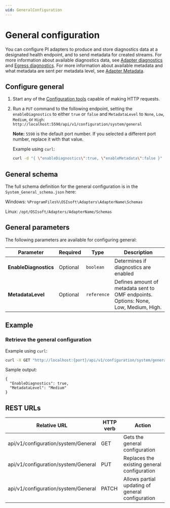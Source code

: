 ```yaml
---
uid: GeneralConfiguration
---
```


# General configuration

You can configure PI adapters to produce and store diagnostics data at a designated health endpoint, and to send metadata for created streams.
For more information about available diagnostics data, see [Adapter diagnostics](xref:AdapterDiagnostics) and [Egress diagnostics](xref:EgressDiagnostics).
For more information about available metadata and what metadata are sent per metadata level, see [Adapter Metadata](xref:AdapterMetadata).

## Configure general

1. Start any of the [Configuration tools](xref:ConfigurationTools) capable of making HTTP requests.
2. Run a `PUT` command to the following endpoint, setting the `enableDiagnostics` to either `true` or `false` and `MetadataLevel` to `None`, `Low`, `Medium`, or `High`: `http://localhost:5590/api/v1/configuration/system/general`

   **Note:** `5590` is the default port number. If you selected a different port number, replace it with that value.

   Example using `curl`:

   ```bash
   curl -d "{ \"enableDiagnostics\":true, \"enableMetadata\":false }" -X PUT "http://localhost:5590/api/v1/configuration/system/general"
   ```

## General schema

The full schema definition for the general configuration is in the `System_General_schema.json` here:

Windows: `%ProgramFiles%\OSIsoft\Adapters\AdapterName\Schemas`

Linux: `/opt/OSIsoft/Adapters/AdapterName/Schemas`

## General parameters

The following parameters are available for configuring general:

| Parameter             | Required | Type    | Description |
| ---------             | -------- | ------- | ----------- |
| **EnableDiagnostics** | Optional | `boolean` | Determines if diagnostics are enabled |
| **MetadataLevel** | Optional | `reference` | Defines amount of metadata sent to OMF endpoints. Options: None, Low, Medium, High. |

## Example

### Retrieve the general configuration

Example using `curl`:

```bash
curl -X GET "http://localhost:{port}/api/v1/configuration/system/general"
```

Sample output:

```code
{
  "EnableDiagnostics": true,
  "MetadataLevel": "Medium"
}
```

## REST URLs

| Relative URL                            | HTTP verb | Action                                          |
| --------------------------------------- | --------- | ----------------------------------------------- |
| api/v1/configuration/system/General  | GET       | Gets the general configuration             |
| api/v1/configuration/system/General  | PUT       | Replaces the existing general configuration |
| api/v1/configuration/system/General  | PATCH       | Allows partial updating of general configuration
